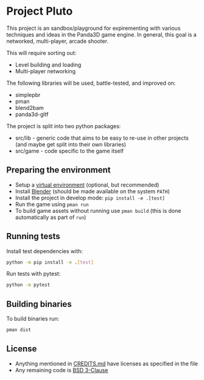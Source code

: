 # Project Pluto

This project is an sandbox/playground for expirementing with various techniques and ideas in the Panda3D game engine.
In general, this goal is a networked, multi-player, arcade shooter.

This will require sorting out:
* Level building and loading
* Multi-player networking

The following libraries will be used, battle-tested, and improved on:
* simplepbr
* pman
* blend2bam
* panda3d-gltf

The project is split into two python packages:
* src/lib - generic code that aims to be easy to re-use in other projects (and maybe get split into their own libraries)
* src/game - code specific to the game itself

## Preparing the environment

* Setup a [virtual environment](https://docs.python.org/3/tutorial/venv.html) (optional, but recommended)
* Install [Blender](https://www.blender.org/download/) (should be made available on the system `PATH`)
* Install the project in develop mode: `pip install -e .[test]`
* Run the game using `pman run`
* To build game assets without running use `pman build` (this is done automatically as part of `run`)

## Running tests
Install test dependencies with:

```bash
python -m pip install -e .[test]
```

Run tests with pytest:

```bash
python -m pytest
```

## Building binaries

To build binaries run:
```bash
pman dist
```

## License

* Anything mentioned in [CREDITS.md](CREDITS.md) have licenses as specified in the file
* Any remaining code is [BSD 3-Clause](https://choosealicense.com/licenses/bsd-3-clause/)
